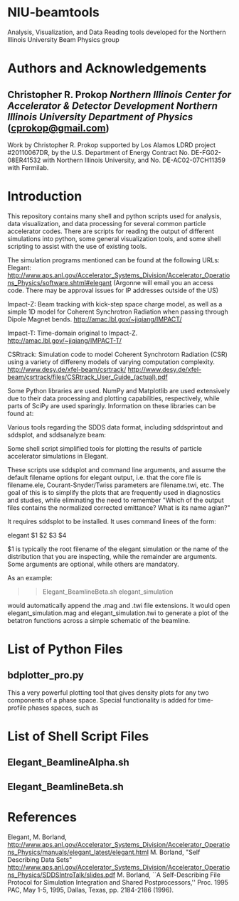 NIU-beamtools
=============

Analysis, Visualization, and Data Reading tools developed for the Northern Illinois University Beam Physics group


Authors and Acknowledgements
==================

Christopher R. Prokop
*Northern Illinois Center for Accelerator & Detector Development*
*Northern Illinois University Department of Physics*
(cprokop@gmail.com)
--------
Work by Christopher R. Prokop supported by Los Alamos LDRD project \#20110067DR,  by the U.S. Department of Energy Contract No. DE-FG02-08ER41532 with Northern Illinois University, and No. DE-AC02-07CH11359 with Fermilab.


Introduction
==========
This repository contains many shell and python scripts used for analysis, data visualization, and data processing for several common particle accelerator codes.  There are scripts for reading the output of different simulations into python, some general visualization tools, and some shell scripting to assist with the use of existing tools.


The simulation programs mentioned can be found at the following URLs:
Elegant:  http://www.aps.anl.gov/Accelerator_Systems_Division/Accelerator_Operations_Physics/software.shtml#elegant
(Argonne will email you an access code.  There may be approval issues for IP addresses outside of the US)



Impact-Z:  Beam tracking with kick-step space charge model, as well as a simple 1D model for Coherent Synchrotron Radiation when passing through Dipole Magnet bends.
http://amac.lbl.gov/~jiqiang/IMPACT/


Impact-T:  Time-domain original to Impact-Z.  
http://amac.lbl.gov/~jiqiang/IMPACT-T/


CSRtrack:  Simulation code to model Coherent Synchrotorn Radiation (CSR) using a variety of differeny models of varying computation complexity.  
http://www.desy.de/xfel-beam/csrtrack/
http://www.desy.de/xfel-beam/csrtrack/files/CSRtrack_User_Guide_(actual).pdf

Some Python libraries are used.  NumPy and Matplotlib are used extensively due to their data processing and plotting capabilities, respectively, while parts of SciPy are used sparingly.  Information on these libraries can be found at:





Various tools regarding the SDDS data format, including sddsprintout and sddsplot, and sddsanalyze beam:




Some shell script simplified tools  for plotting the results of particle accelerator simulations in Elegant.

These scripts use sddsplot and command line arguments, and assume the default filename options for elegant output, i.e. that the core file is filename.ele, Courant-Snyder/Twiss parameters are filename.twi, etc.  The goal of this is to simplify the plots that are frequently used in diagnostics and studies, while eliminating the need to remember "Which of the output files contains the normalized corrected emittance?  What is its name agian?"

It requires sddsplot to be installed.  It uses command linees of the form:

elegant $1 $2 $3 $4

$1 is typically the root filename of the elegant simulation or the name of the distribution that you are inspecting, while the remainder are arguments.  Some arguments are optional, while others are mandatory.

As an example:
>> Elegant_BeamlineBeta.sh elegant_simulation

would automatically append the .mag and .twi file extensions.  It would open elegant_simulation.mag and elegant_simulation.twi to generate a plot of the betatron functions across a simple schematic of the beamline.  



List of Python Files
=============



bdplotter_pro.py
---------------
This a very powerful plotting tool that gives density plots for any two components of a phase space.  Special functionality is added for time-profile phases spaces, such as 




List of Shell Script Files
===========


Elegant_BeamlineAlpha.sh
--------------


Elegant_BeamlineBeta.sh
--------------











References
==========
Elegant, M. Borland,  http://www.aps.anl.gov/Accelerator_Systems_Division/Accelerator_Operations_Physics/manuals/elegant_latest/elegant.html
M. Borland, "Self Describing Data Sets" http://www.aps.anl.gov/Accelerator_Systems_Division/Accelerator_Operations_Physics/SDDSIntroTalk/slides.pdf
M. Borland, ``A Self-Describing File Protocol for Simulation Integration and Shared Postprocessors,'' Proc. 1995 PAC, May 1-5, 1995, Dallas, Texas, pp. 2184-2186 (1996). 
